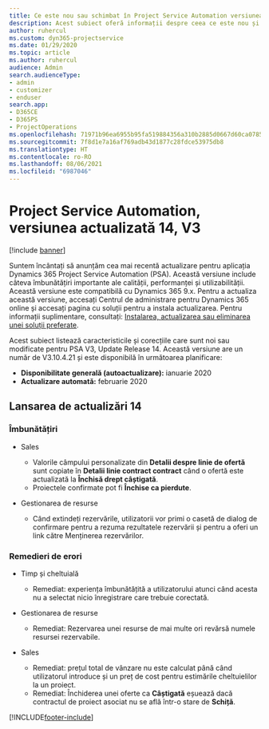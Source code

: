```yaml
---
title: Ce este nou sau schimbat în Project Service Automation versiunea actualizată 14, V3
description: Acest subiect oferă informații despre ceea ce este nou și schimbat în Project Service Automation versiunea 14 V3.
author: ruhercul
ms.custom: dyn365-projectservice
ms.date: 01/29/2020
ms.topic: article
ms.author: ruhercul
audience: Admin
search.audienceType:
- admin
- customizer
- enduser
search.app:
- D365CE
- D365PS
- ProjectOperations
ms.openlocfilehash: 71971b96ea6955b95fa519884356a310b2885d0667d60ca07856a444de77dc64
ms.sourcegitcommit: 7f8d1e7a16af769adb43d1877c28fdce53975db8
ms.translationtype: HT
ms.contentlocale: ro-RO
ms.lasthandoff: 08/06/2021
ms.locfileid: "6987046"
---
```

# <a name="project-service-automation-update-release-14-v3"></a>Project Service Automation, versiunea actualizată 14, V3

[!include [banner](../includes/psa-now-project-operations.md)]

Suntem încântați să anunțăm cea mai recentă actualizare pentru aplicația Dynamics 365 Project Service Automation (PSA). Această versiune include câteva îmbunătățiri importante ale calității, performanței și utilizabilității. Această versiune este compatibilă cu Dynamics 365 9.x. Pentru a actualiza această versiune, accesați Centrul de administrare pentru Dynamics 365 online și accesați pagina cu soluții pentru a instala actualizarea. Pentru informații suplimentare, consultați: [Instalarea, actualizarea sau eliminarea unei soluții preferate](/power-platform/admin/install-remove-preferred-solution).

Acest subiect listează caracteristicile și corecțiile care sunt noi sau modificate pentru PSA V3, Update Release 14. Această versiune are un număr de V3.10.4.21 și este disponibilă în următoarea planificare:

- **Disponibilitate generală (autoactualizare):** ianuarie 2020
- **Actualizare automată:** februarie 2020

## <a name="update-release-14"></a>Lansarea de actualizări 14

### <a name="enhancements"></a>Îmbunătățiri

- Sales

     - Valorile câmpului personalizate din **Detalii despre linie de ofertă** sunt copiate în **Detalii linie contract contract** când o ofertă este actualizată la **Închisă drept câștigată**.
     - Proiectele confirmate pot fi **Închise ca pierdute**.

- Gestionarea de resurse

     - Când extindeți rezervările, utilizatorii vor primi o casetă de dialog de confirmare pentru a rezuma rezultatele rezervării și pentru a oferi un link către Menținerea rezervărilor.


### <a name="bug-fixes"></a>Remedieri de erori

- Timp și cheltuială

     - Remediat: experiența îmbunătățită a utilizatorului atunci când acesta nu a selectat nicio înregistrare care trebuie corectată.

- Gestionarea de resurse

     - Remediat: Rezervarea unei resurse de mai multe ori revărsă numele resursei rezervabile.

- Sales

     - Remediat: prețul total de vânzare nu este calculat până când utilizatorul introduce și un preț de cost pentru estimările cheltuielilor la un proiect.
     - Remediat: Închiderea unei oferte ca **Câștigată** eșuează dacă contractul de proiect asociat nu se află într-o stare de **Schiță**.



[!INCLUDE[footer-include](../includes/footer-banner.md)]